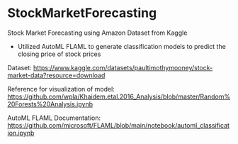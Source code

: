 # StockMarketForecasting

Stock Market Forecasting using Amazon Dataset from Kaggle
- Utilized AutoML FLAML to generate classification models to predict the closing price of stock prices

Dataset:
https://www.kaggle.com/datasets/paultimothymooney/stock-market-data?resource=download

Reference for visualization of model:
https://github.com/wpla/Khaidem.etal.2016_Analysis/blob/master/Random%20Forests%20Analysis.ipynb

AutoML FLAML Documentation:
https://github.com/microsoft/FLAML/blob/main/notebook/automl_classification.ipynb
